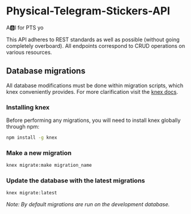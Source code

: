 # Physical-Telegram-Stickers-API
A🅱️I for PTS yo

This API adheres to REST standards as well as possible (without going completely overboard). All endpoints correspond to CRUD operations on various resources.

## Database migrations
All database modifications must be done within migration scripts, which knex conveniently provides. For more clarification visit the [knex docs](http://knexjs.org/#Migrations).

### Installing knex
Before performing any migrations, you will need to install knex globally through npm:
```bash
npm install -g knex
```

### Make a new migration
```bash
knex migrate:make migration_name
```

### Update the database with the latest migrations
```bash
knex migrate:latest
```
_Note: By default migrations are run on the development database._